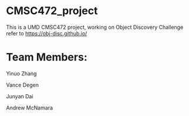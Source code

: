 # CMSC472_project
This is a UMD CMSC472 project, working on Object Discovery Challenge refer to https://obj-disc.github.io/

# Team Members:
Yinuo Zhang

Vance Degen

Junyan Dai

Andrew McNamara
